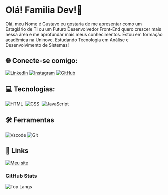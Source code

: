 # Olá! Familia Dev!👋 
Olá, meu Nome é Gustavo eu gostaria de me apresentar como um Estagiário de TI ou um Futuro 
Desenvolvedor Front-End quero crescer mais nessa área e me aprofundar mais meus 
conhecimentos. Estou em formação acadêmica na Uninove. Estudando Tecnologia em Análise e Desenvolvimento de Sistemas!

## 🌐 Conecte-se comigo: 


[![LinkedIn](https://img.shields.io/badge/LinkedIn-000?style=for-the-badge&logo=linkedin&logoColor=0E76A8)](https://www.linkedin.com/in/gustavo-vilela-dos-santos-46440b242/)
[![Instagram](https://img.shields.io/badge/Instagram-000?style=for-the-badge&logo=instagram)](https://www.instagram.com/_guvilela/)
[![GitHub](https://img.shields.io/badge/GitHub-000?style=for-the-badge&logo=GitHub&logoColor=0E76A8)](https://github.com/guvilela09?tab=overview&from=2023-03-01&to=2023-03-31)

## 💻 Tecnologias:

![HTML](https://img.shields.io/badge/-HTML-FF4500?style=for-the-badge&logo=html5&labelColor=0D1117)&nbsp;
![CSS](https://img.shields.io/badge/-CSS-0060FF?style=for-the-badge&logo=CSS3&logoColor=1572B6&labelColor=0D1117)&nbsp;
![JavaScript](https://img.shields.io/badge/-JavaScript-FFFF00?style=for-the-badge&logo=javascript&labelColor=0D1117&textColor=0D1117)&nbsp;

## 🛠 Ferramentas

 <tr>
      <td>
        <img align="center" alt="Vscode" src="https://img.shields.io/badge/Vscode-007ACC?style=for-the-badge&logo=visual-studio-code&logoColor=white">
      </td>
      <td>
      </td>
       <td>
        <img align="center" alt="Git" src="https://img.shields.io/badge/GIT-E44C30?style=for-the-badge&logo=git&logoColor=white">
      </td>
      <td>
      </td>
    </tr>
    <tr>
      
## 🔗 Links

[![Meu site](https://img.shields.io/badge/my_portfolio-000?style=for-the-badge&logo=ko-fi&logoColor=white)](https://guvilela09.github.io/meu-portfolio/)

### GitHub Stats

![Top Langs](https://github-readme-stats-git-masterrstaa-rickstaa.vercel.app/api/top-langs/?username=guvilela09&layout=compact&bg_color=000&border_color=30A3DC&title_color=E94D5F&text_color=FFF)
